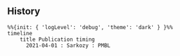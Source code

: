 ## History
```mermaid
%%{init: { 'logLevel': 'debug', 'theme': 'dark' } }%%
timeline
    title Publication timing
      2021-04-01 : Sarkozy : PMBL
```
